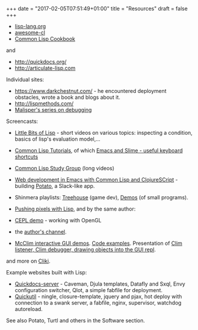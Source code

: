 +++
date = "2017-02-05T07:51:49+01:00"
title = "Resources"
draft = false
+++


* [lisp-lang.org](http://lisp-lang.org/)
* [awesome-cl](https://github.com/CodyReichert/awesome-cl)
* [Common Lisp Cookbook](https://lispcookbook.github.io/cl-cookbook/)

and

* http://quickdocs.org/
* http://articulate-lisp.com

Individual sites:

* https://www.darkchestnut.com/ - he encountered deployment obstacles, wrote a book and blogs about it.
* http://lispmethods.com/
* [Malisper's series on debugging](http://malisper.me//debugging-lisp-part-1-recompilation/)

Screencasts:

* [Little Bits of Lisp](https://www.youtube.com/playlist?list=PL2VAYZE_4wRJi_vgpjsH75kMhN4KsuzR_) -
  short videos on various topics: inspecting a condition, basics of
  lisp's evaluation model,…
* [Common Lisp Tutorials](https://www.youtube.com/playlist?list=PL2VAYZE_4wRIoHsU5cEBIxCYcbHzy4Ypj), of which [Emacs and Slime - useful keyboard shortcuts](https://www.youtube.com/watch?v=sBcPNr1CKKw&index=4&list=PL2VAYZE_4wRIoHsU5cEBIxCYcbHzy4Ypj)
* [Common Lisp Study Group](https://www.youtube.com/channel/UCYg6qFXDE5SGT_YXhuJPU0A/videos) (long videos)
* [Web development in Emacs with Common Lisp and ClojureSCript](https://www.youtube.com/watch?v=bl8jQ2wRh6k) -
  building [Potato](https://github.com/cicakhq/potato), a Slack-like app.
* Shinmera playlists:
  [Treehouse](https://www.youtube.com/playlist?list=PLkDl6Irujx9MtJPRRP5KBH40SGCenztPW)
  (game dev),
  [Demos](https://www.youtube.com/playlist?list=PLkDl6Irujx9Mh3BWdBmt4JtIrwYgihTWp)
  (of small programs).
* [Pushing pixels with Lisp](https://www.youtube.com/watch?v=82o5NeyZtvw), and by the same author:
 * [CEPL demo](https://www.youtube.com/watch?v=a2tTpjGOhjw&index=20&list=RDxzTH_ZqaFKI) - working with OpenGL
 * the [author's channel](https://www.youtube.com/channel/UCMV8p6Lb-bd6UZtTc_QD4zA).

* [McClim interactive GUI demos](https://www.youtube.com/watch?v=XGmo0E_S46I). [Code examples](https://github.com/robert-strandh/McCLIM/blob/master/Examples/demodemo.lisp). Presentation of [Clim listener, Clim debugger, drawing objects into the GUI repl](https://www.youtube.com/watch?v=kfBmRsPRdGg).

and more on [Cliki](http://www.cliki.net/Lisp%20Videos).

Example websites built with Lisp:

* [Quickdocs-server](https://github.com/quickdocs/quickdocs-server) - Caveman, Djula templates, Datafly and Sxql, Envy configuration switcher, Qlot, a simple fabfile for deployment.
* [Quickutil](https://github.com/tarballs-are-good/quickutil/blob/master/quickutil-server/) -
  ningle, closure-template, jquery and pjax, hot deploy with
  connection to a swank server, a fabfile, nginx, supervisor, watchdog
  autoreload.

See also Potato, Turtl and others in the Software section.
